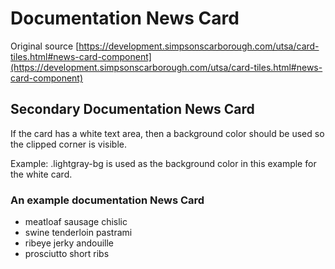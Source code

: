 # Documentation News Card
Original source [https://development.simpsonscarborough.com/utsa/card-tiles.html#news-card-component](https://development.simpsonscarborough.com/utsa/card-tiles.html#news-card-component)


## Secondary Documentation News Card
If the card has a white text area, then a background color should be used so the clipped corner is visible. 

Example: .lightgray-bg is used as the background color in this example for the white card.

### An example documentation News Card

- meatloaf sausage chislic
- swine tenderloin pastrami
- ribeye jerky andouille
- prosciutto short ribs
